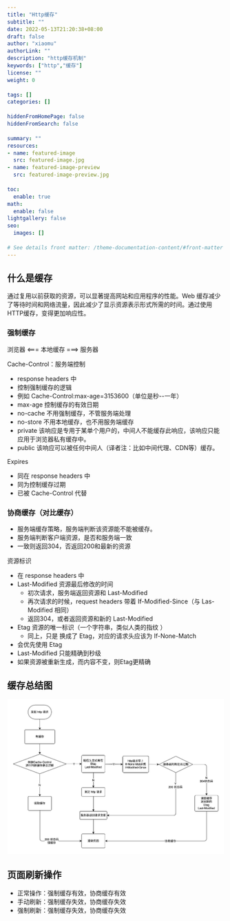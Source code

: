 ```yaml
---
title: "Http缓存"
subtitle: ""
date: 2022-05-13T21:20:38+08:00
draft: false
author: "xiaomu"
authorLink: ""
description: "http缓存机制"
keywords: ["http","缓存"]
license: ""
weight: 0

tags: []
categories: []

hiddenFromHomePage: false
hiddenFromSearch: false

summary: ""
resources:
- name: featured-image
  src: featured-image.jpg
- name: featured-image-preview
  src: featured-image-preview.jpg

toc:
  enable: true
math:
  enable: false
lightgallery: false
seo:
  images: []

# See details front matter: /theme-documentation-content/#front-matter
---
```


## 什么是缓存
通过复用以前获取的资源，可以显著提高网站和应用程序的性能。Web 缓存减少了等待时间和网络流量，因此减少了显示资源表示形式所需的时间。通过使用 HTTP缓存，变得更加响应性。

### 强制缓存

浏览器 <=== 本地缓存 ===> 服务器

Cache-Control：服务端控制

-  response headers 中
- 控制强制缓存的逻辑
- 例如 Cache-Control:max-age=3153600（单位是秒--一年）
- max-age 控制缓存的有效日期
- no-cache 不用强制缓存，不管服务端处理
- no-store 不用本地缓存，也不用服务端缓存
- private 该响应是专用于某单个用户的，中间人不能缓存此响应，该响应只能应用于浏览器私有缓存中。
- public 该响应可以被任何中间人（译者注：比如中间代理、CDN等）缓存。

Expires

- 同在 response headers 中
- 同为控制缓存过期
- 已被 Cache-Control 代替

### 协商缓存（对比缓存）

- 服务端缓存策略，服务端判断该资源能不能被缓存。
- 服务端判断客户端资源，是否和服务端一致
- 一致则返回304，否返回200和最新的资源

资源标识

- 在 response headers 中
- Last-Modified 资源最后修改的时间
   - 初次请求，服务端返回资源和 Last-Modified
   - 再次请求的时候，request headers 带着 If-Modified-Since（与 Las-Modified 相同）
   - 返回304，或者返回资源和新的 Last-Modified 
- Etag 资源的唯一标识（一个字符串，类似人类的指纹 ）
   - 同上，只是 换成了 Etag，对应的请求头应该为 If-None-Match
- 会优先使用 Etag
- Last-Modified 只能精确到秒级
- 如果资源被重新生成，而内容不变，则Etag更精确

## 缓存总结图
![http缓存.png](http缓存.png)

## 页面刷新操作

- 正常操作：强制缓存有效，协商缓存有效
- 手动刷新：强制缓存失效，协商缓存失效
- 强制刷新：强制缓存失效，协商缓存失效

